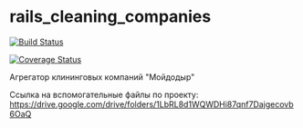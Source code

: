 # rails_cleaning_companies

[![Build Status](https://travis-ci.org/anatoliypronin/rails_cleaning_companies.svg?branch=develop)](https://travis-ci.org/anatoliypronin/rails_cleaning_companies)

[![Coverage Status](https://coveralls.io/repos/github/anatoliypronin/rails_cleaning_companies/badge.svg?branch=develop)](https://coveralls.io/github/anatoliypronin/rails_cleaning_companies?branch=develop)

Агрегатор клининговых компаний "Мойдодыр"
  
Ссылка на вспомогательные файлы по проекту: https://drive.google.com/drive/folders/1LbRL8d1WQWDHi87qnf7Dajgecovb6OaQ
